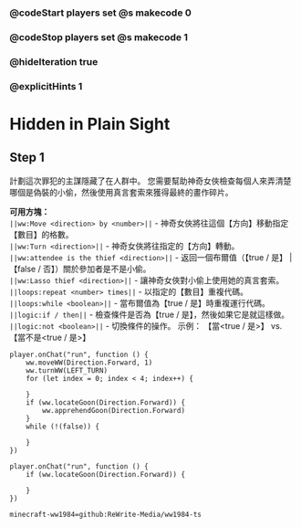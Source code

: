 ### @codeStart players set @s makecode 0
### @codeStop players set @s makecode 1

<!-- ### @flyoutOnly true -->
### @hideIteration true
### @explicitHints 1

# Hidden in Plain Sight

## Step 1
計劃這次罪犯的主謀隱藏了在人群中。 您需要幫助神奇女俠檢查每個人來弄清楚哪個是偽裝的小偷，然後使用真言套索來獲得最終的畫作碎片。

**可用方塊：**  
``||ww:Move <direction> by <number>||`` - 神奇女俠將往這個【方向】移動指定【數目】的格數。   
``||ww:Turn <direction>||`` - 神奇女俠將往指定的【方向】轉動。   
``||ww:attendee is the thief <direction>||`` - 返回一個布爾值（【true / 是】 | 【false / 否】）關於參加者是不是小偷。   
``||ww:Lasso thief <direction>||`` - 讓神奇女俠對小偷上使用她的真言套索。   
``||loops:repeat <number> times||`` - 以指定的【數目】重複代碼。     
``||loops:while <boolean>||`` - 當布爾值為【true / 是】時重複運行代碼。   
``||logic:if / then||`` - 檢查條件是否為【true / 是】，然後如果它是就這樣做。     
``||logic:not <boolean>||`` - 切換條件的操作。 示例： 【當<true / 是>】 vs. 【當不是<true / 是>】   

```ghost
player.onChat("run", function () {
    ww.moveWW(Direction.Forward, 1)
    ww.turnWW(LEFT_TURN)
    for (let index = 0; index < 4; index++) {
        
    }
    if (ww.locateGoon(Direction.Forward)) {
        ww.apprehendGoon(Direction.Forward)
    }
    while (!(false)) {
        
    }	
})
```
```template
player.onChat("run", function () {
    if (ww.locateGoon(Direction.Forward)) {

    }
})
```
```package
minecraft-ww1984=github:ReWrite-Media/ww1984-ts
```
